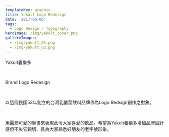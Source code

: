 ```yaml
---
templateKey: graphic
title: Yakult Logo Redesign
date: '2017-06-06'
tags:
  - Logo Design / Typography
heroImage: /img/yakult_cover.png
galleryImages:
  - /img/yakult_05.png
  - /img/yakult_02.png
---
```

Yakult養樂多 

<br/>

Brand Logo Redesign

<br/>

以這個民國53年創立的台灣乳酸菌飲料品牌作為Logo Redsign創作之對象。

<br/>

用圓潤可愛的筆畫來表現此令大家喜愛的飲品。希望為Yakult養樂多增加品牌設計感但不失它親切、且為大家熟悉好朋友的老字號形象。
